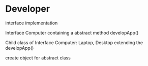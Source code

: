 # Developer

interface implementation

Interface Computer containing a abstract method developApp()

Child class of Interface Computer: Laptop, Desktop extending the developApp()

create object for abstract class
